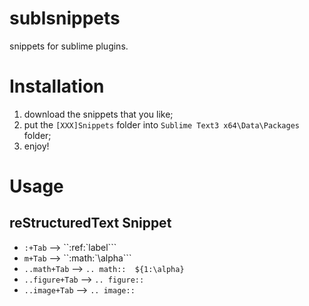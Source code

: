 # sublsnippets
snippets for sublime plugins. 


# Installation

1. download the snippets that you like;
2. put the ``[XXX]Snippets`` folder into ``Sublime Text3 x64\Data\Packages`` folder;
3. enjoy!

# Usage

## reStructuredText Snippet

- ``:+Tab`` --> ``:ref:`label``` 
- ``m+Tab`` --> ``:math:`\alpha``` 
- ``..math+Tab`` --> ``.. math:: 
	${1:\alpha}`` 
- ``..figure+Tab`` --> ``.. figure:: ``
- ``..image+Tab`` --> ``.. image:: ``



